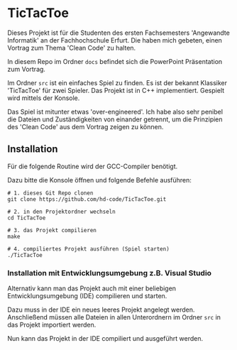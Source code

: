 # TicTacToe

Dieses Projekt ist für die Studenten des ersten Fachsemesters 'Angewandte Informatik' an der Fachhochschule Erfurt. Die haben mich gebeten, einen Vortrag zum Thema 'Clean Code' zu halten.

In diesem Repo im Ordner `docs` befindet sich die PowerPoint Präsentation zum Vortrag.

Im Ordner `src` ist ein einfaches Spiel zu finden. Es ist der bekannt Klassiker 'TicTacToe' für zwei Spieler. Das Projekt ist in C++ implementiert. Gespielt wird mittels der Konsole.

Das Spiel ist mitunter etwas 'over-engineered'. Ich habe also sehr penibel die Dateien und Zuständigkeiten von einander getrennt, um die Prinzipien des 'Clean Code' aus dem Vortrag zeigen zu können.

## Installation

Für die folgende Routine wird der GCC-Compiler benötigt.

Dazu bitte die Konsole öffnen und folgende Befehle ausführen:

```shell
# 1. dieses Git Repo clonen
git clone https://github.com/hd-code/TicTacToe.git

# 2. in den Projektordner wechseln
cd TicTacToe

# 3. das Projekt compilieren
make

# 4. compiliertes Projekt ausführen (Spiel starten)
./TicTacToe
```

### Installation mit Entwicklungsumgebung z.B. Visual Studio

Alternativ kann man das Projekt auch mit einer beliebigen Entwicklungsumgebung (IDE) compilieren und starten.

Dazu muss in der IDE ein neues leeres Projekt angelegt werden. Anschließend müssen alle Dateien in allen Unterordnern im Ordner `src` in das Projekt importiert werden.

Nun kann das Projekt in der IDE compiliert und ausgeführt werden.